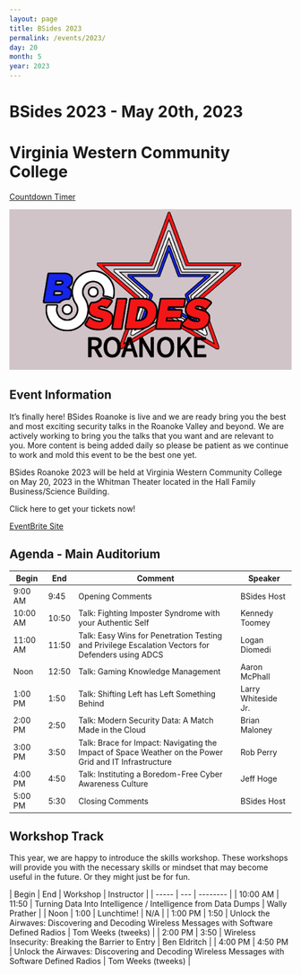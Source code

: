 ```yaml
---
layout: page
title: BSides 2023
permalink: /events/2023/
day: 20
month: 5
year: 2023
---
```


# BSides 2023 - May 20th, 2023
# Virginia Western Community College

<script src="https://cdn.logwork.com/widget/countdown.js"></script>
<a href="https://logwork.com/countdown-y42i" class="countdown-timer" data-timezone="America/New_York" data-date="2023-05-20 09:00">Countdown Timer</a>

![BSides Roanoke Logo](images/bsides_logo.png)

## Event Information

It’s finally here!  BSides Roanoke is live and we are ready bring you the best and most exciting security talks in the Roanoke Valley and beyond.  We are actively working to bring you the talks that you want and are relevant to you.   More content is being added daily so please be patient as we continue to work and mold this event to be the best one yet.  

BSides Roanoke 2023 will be held at Virginia Western Community College on May
20, 2023 in the Whitman Theater located in the Hall Family Business/Science Building.

Click here to get your tickets now!

[EventBrite Site](https://www.eventbrite.com/e/bsides-roanoke-2023-tickets-522960176967)

## Agenda - Main Auditorium

| Begin | End | Comment | Speaker |
| ----- | --- | ------- | ------- | 
| 9:00 AM | 9:45 | Opening Comments | BSides Host |
| 10:00 AM | 10:50 | Talk:  Fighting Imposter Syndrome with your Authentic Self | Kennedy Toomey |
| 11:00 AM | 11:50 | Talk: Easy Wins for Penetration Testing and Privilege Escalation Vectors for Defenders using ADCS | Logan Diomedi |
| Noon | 12:50 | Talk: Gaming Knowledge Management | Aaron McPhall |
| 1:00 PM | 1:50 | Talk: Shifting Left has Left Something Behind | Larry Whiteside Jr. |
| 2:00 PM | 2:50 | Talk: Modern Security Data: A Match Made in the Cloud | Brian Maloney |
| 3:00 PM | 3:50 | Talk: Brace for Impact: Navigating the Impact of Space Weather on the Power Grid and IT Infrastructure | Rob Perry |
| 4:00 PM | 4:50 | Talk: Instituting a Boredom-Free Cyber Awareness Culture | Jeff Hoge |
| 5:00 PM | 5:30 | Closing Comments | BSides Host |

## Workshop Track

This year, we are happy to introduce the skills workshop.  These workshops will
provide you with the necessary skills or mindset that may become useful in the
future. Or they might just be for fun.

| Begin | End | Workshop | Instructor |
| ----- | --- | -------- |
| 10:00 AM | 11:50 | Turning Data Into Intelligence / Intelligence from Data Dumps | Wally Prather |
| Noon | 1:00 | Lunchtime! | N/A | 
| 1:00 PM | 1:50 | Unlock the Airwaves: Discovering and Decoding Wireless Messages with Software Defined Radios | Tom Weeks (tweeks) | 
| 2:00 PM | 3:50 | Wireless Insecurity: Breaking the Barrier to Entry | Ben Eldritch |
| 4:00 PM | 4:50 PM | Unlock the Airwaves: Discovering and Decoding Wireless Messages with Software Defined Radios | Tom Weeks (tweeks) | 


